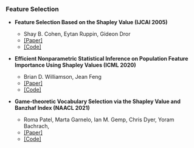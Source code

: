 ### Feature Selection

- **Feature Selection Based on the Shapley Value (IJCAI 2005)**
  - Shay B. Cohen, Eytan Ruppin, Gideon Dror
  - [[Paper]]( )
  - [[Code]]( )

- **Efficient Nonparametric Statistical Inference on Population Feature Importance Using Shapley Values (ICML 2020)**
  - Brian D. Williamson, Jean Feng
  - [[Paper]]( )
  - [[Code]]( )

- **Game-theoretic Vocabulary Selection via the Shapley Value and Banzhaf Index (NAACL 2021)**
  - Roma Patel, Marta Garnelo, Ian M. Gemp, Chris Dyer, Yoram Bachrach,
  - [[Paper]]( )
  - [[Code]]( )
